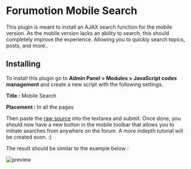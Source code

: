 # Forumotion Mobile Search

This plugin is meant to install an AJAX search function for the mobile version. As the mobile version lacks an ability to search, this should completely improve the experience. Allowing you to quickly search topics, posts, and more..

## Installing

To install this plugin go to **Admin Panel > Modules > JavaScript codes management** and create a new script with the following settings.

**Title :** Mobile Search

**Placement :** In all the pages

Then paste the [raw source](https://raw.githubusercontent.com/SethClydesdale/fa-mobile-search/master/mobile-search.js) into the textarea and submit. Once done, you should now have a new button in the mobile toolbar that allows you to initiate searches from anywhere on the forum. A more indepth tutorial will be created soon. :)

The result should be similar to the example below :

![preview](http://i21.servimg.com/u/f21/18/21/41/30/mobile10.gif)
